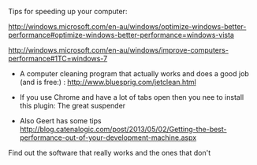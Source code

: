 Tips for speeding up your computer:

http://windows.microsoft.com/en-au/windows/optimize-windows-better-performance#optimize-windows-better-performance=windows-vista

http://windows.microsoft.com/en-au/windows/improve-computers-performance#1TC=windows-7




- A computer cleaning program that actually works and does a good job (and is free:) : http://www.bluesprig.com/jetclean.html

- If you use Chrome and have a lot of tabs open then you nee to install this plugin: The great suspender


- Also Geert has some tips http://blog.catenalogic.com/post/2013/05/02/Getting-the-best-performance-out-of-your-development-machine.aspx

Find out the software that really works and the ones that don't